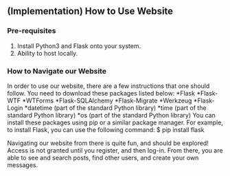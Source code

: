 ## (Implementation) How to Use Website
### Pre-requisites
1. Install Python3 and Flask onto your system.
2. Ability to host locally.
### How to Navigate our Website
In order to use our website, there are a few instructions that one should follow. You need to download these packages listed below:
*Flask
*Flask-WTF
*WTForms
*Flask-SQLAlchemy
*Flask-Migrate
*Werkzeug
*Flask-Login
*datetime (part of the standard Python library)
*time (part of the standard Python library)
*os (part of the standard Python library)
You can install these packages using pip or a similar package manager. For example, to install Flask, you can use the following command:
$ pip install flask

Navigating our website from there is quite fun, and should be explored! Access is not granted until you register, and then log-in. From there, you are able to see and search posts, find other users, and create your own messages.
